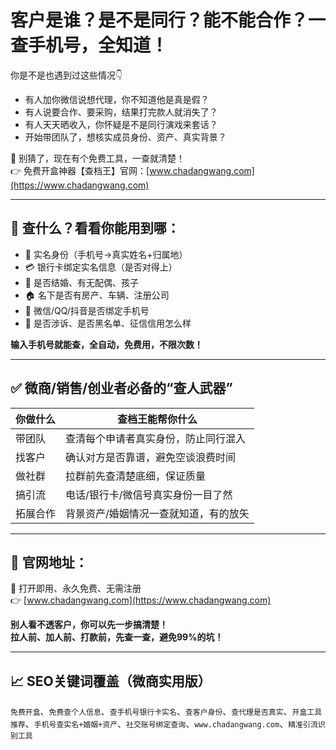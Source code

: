 # 客户是谁？是不是同行？能不能合作？一查手机号，全知道！

你是不是也遇到过这些情况👇

- 有人加你微信说想代理，你不知道他是真是假？  
- 有人说要合作、要采购，结果打完款人就消失了？  
- 有人天天晒收入，你怀疑是不是同行演戏来套话？  
- 开始带团队了，想核实成员身份、资产、真实背景？  

📌 别猜了，现在有个免费工具，一查就清楚！  
👉 免费开盒神器【查档王】官网：[www.chadangwang.com](https://www.chadangwang.com)

---

## 📲 查什么？看看你能用到哪：

- 🧍 实名身份（手机号→真实姓名+归属地）  
- 💳 银行卡绑定实名信息（是否对得上）  
- 💍 是否结婚、有无配偶、孩子  
- 🏠 名下是否有房产、车辆、注册公司  
- 📱 微信/QQ/抖音是否绑定手机号  
- 🧾 是否涉诉、是否黑名单、征信信用怎么样  

**输入手机号就能查，全自动，免费用，不限次数！**

---

## ✅ 微商/销售/创业者必备的“查人武器”

| 你做什么 | 查档王能帮你什么 |
|----------|------------------|
| 带团队 | 查清每个申请者真实身份，防止同行混入 |
| 找客户 | 确认对方是否靠谱，避免空谈浪费时间 |
| 做社群 | 拉群前先查清楚底细，保证质量 |
| 搞引流 | 电话/银行卡/微信号真实身份一目了然 |
| 拓展合作 | 背景资产/婚姻情况一查就知道，有的放矢 |

---

## 🔗 官网地址：

📍 打开即用、永久免费、无需注册  
👉 [www.chadangwang.com](https://www.chadangwang.com)

**别人看不透客户，你可以先一步搞清楚！**  
**拉人前、加人前、打款前，先查一查，避免99%的坑！**

---

## 📈 SEO关键词覆盖（微商实用版）

`免费开盒`、`免费查个人信息`、`查手机号银行卡实名`、`查客户身份`、`查代理是否真实`、`开盒工具推荐`、`手机号查实名+婚姻+资产`、`社交账号绑定查询`、`www.chadangwang.com`、`精准引流识别工具`

